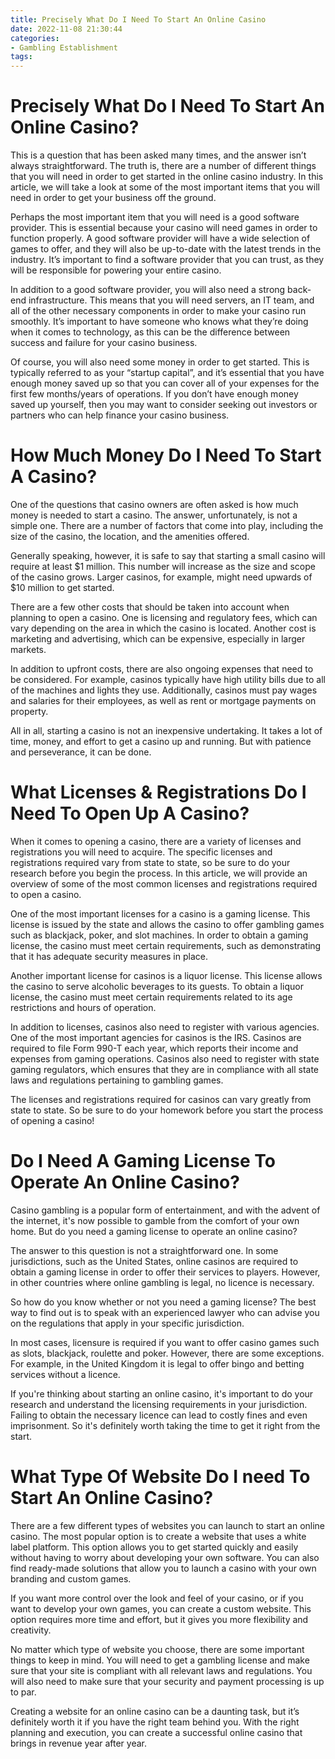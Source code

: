 ```yaml
---
title: Precisely What Do I Need To Start An Online Casino 
date: 2022-11-08 21:30:44
categories:
- Gambling Establishment
tags:
---
```



#  Precisely What Do I Need To Start An Online Casino? 

This is a question that has been asked many times, and the answer isn’t always straightforward. The truth is, there are a number of different things that you will need in order to get started in the online casino industry. In this article, we will take a look at some of the most important items that you will need in order to get your business off the ground.

Perhaps the most important item that you will need is a good software provider. This is essential because your casino will need games in order to function properly. A good software provider will have a wide selection of games to offer, and they will also be up-to-date with the latest trends in the industry. It’s important to find a software provider that you can trust, as they will be responsible for powering your entire casino.

In addition to a good software provider, you will also need a strong back-end infrastructure. This means that you will need servers, an IT team, and all of the other necessary components in order to make your casino run smoothly. It’s important to have someone who knows what they’re doing when it comes to technology, as this can be the difference between success and failure for your casino business.

Of course, you will also need some money in order to get started. This is typically referred to as your “startup capital”, and it’s essential that you have enough money saved up so that you can cover all of your expenses for the first few months/years of operations. If you don’t have enough money saved up yourself, then you may want to consider seeking out investors or partners who can help finance your casino business.

#  How Much Money Do I Need To Start A Casino? 

One of the questions that casino owners are often asked is how much money is needed to start a casino. The answer, unfortunately, is not a simple one. There are a number of factors that come into play, including the size of the casino, the location, and the amenities offered.

Generally speaking, however, it is safe to say that starting a small casino will require at least $1 million. This number will increase as the size and scope of the casino grows. Larger casinos, for example, might need upwards of $10 million to get started.

There are a few other costs that should be taken into account when planning to open a casino. One is licensing and regulatory fees, which can vary depending on the area in which the casino is located. Another cost is marketing and advertising, which can be expensive, especially in larger markets.

In addition to upfront costs, there are also ongoing expenses that need to be considered. For example, casinos typically have high utility bills due to all of the machines and lights they use. Additionally, casinos must pay wages and salaries for their employees, as well as rent or mortgage payments on property.

All in all, starting a casino is not an inexpensive undertaking. It takes a lot of time, money, and effort to get a casino up and running. But with patience and perseverance, it can be done.

#  What Licenses & Registrations Do I Need To Open Up A Casino? 

When it comes to opening a casino, there are a variety of licenses and registrations you will need to acquire. The specific licenses and registrations required vary from state to state, so be sure to do your research before you begin the process. In this article, we will provide an overview of some of the most common licenses and registrations required to open a casino.

One of the most important licenses for a casino is a gaming license. This license is issued by the state and allows the casino to offer gambling games such as blackjack, poker, and slot machines. In order to obtain a gaming license, the casino must meet certain requirements, such as demonstrating that it has adequate security measures in place.

Another important license for casinos is a liquor license. This license allows the casino to serve alcoholic beverages to its guests. To obtain a liquor license, the casino must meet certain requirements related to its age restrictions and hours of operation.

In addition to licenses, casinos also need to register with various agencies. One of the most important agencies for casinos is the IRS. Casinos are required to file Form 990-T each year, which reports their income and expenses from gaming operations. Casinos also need to register with state gaming regulators, which ensures that they are in compliance with all state laws and regulations pertaining to gambling games.

The licenses and registrations required for casinos can vary greatly from state to state. So be sure to do your homework before you start the process of opening a casino!

#  Do I Need A Gaming License To Operate An Online Casino? 

Casino gambling is a popular form of entertainment, and with the advent of the internet, it's now possible to gamble from the comfort of your own home. But do you need a gaming license to operate an online casino?

The answer to this question is not a straightforward one. In some jurisdictions, such as the United States, online casinos are required to obtain a gaming license in order to offer their services to players. However, in other countries where online gambling is legal, no licence is necessary.

So how do you know whether or not you need a gaming license? The best way to find out is to speak with an experienced lawyer who can advise you on the regulations that apply in your specific jurisdiction.

In most cases, licensure is required if you want to offer casino games such as slots, blackjack, roulette and poker. However, there are some exceptions. For example, in the United Kingdom it is legal to offer bingo and betting services without a licence.

If you're thinking about starting an online casino, it's important to do your research and understand the licensing requirements in your jurisdiction. Failing to obtain the necessary licence can lead to costly fines and even imprisonment. So it's definitely worth taking the time to get it right from the start.

#  What Type Of Website Do I need To Start An Online Casino?

There are a few different types of websites you can launch to start an online casino. The most popular option is to create a website that uses a white label platform. This option allows you to get started quickly and easily without having to worry about developing your own software. You can also find ready-made solutions that allow you to launch a casino with your own branding and custom games.

If you want more control over the look and feel of your casino, or if you want to develop your own games, you can create a custom website. This option requires more time and effort, but it gives you more flexibility and creativity.

No matter which type of website you choose, there are some important things to keep in mind. You will need to get a gambling license and make sure that your site is compliant with all relevant laws and regulations. You will also need to make sure that your security and payment processing is up to par.

Creating a website for an online casino can be a daunting task, but it’s definitely worth it if you have the right team behind you. With the right planning and execution, you can create a successful online casino that brings in revenue year after year.